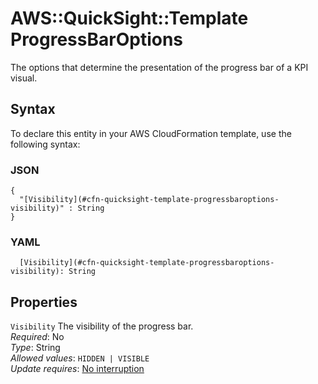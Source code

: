 # AWS::QuickSight::Template ProgressBarOptions<a name="aws-properties-quicksight-template-progressbaroptions"></a>

The options that determine the presentation of the progress bar of a KPI visual\.

## Syntax<a name="aws-properties-quicksight-template-progressbaroptions-syntax"></a>

To declare this entity in your AWS CloudFormation template, use the following syntax:

### JSON<a name="aws-properties-quicksight-template-progressbaroptions-syntax.json"></a>

```
{
  "[Visibility](#cfn-quicksight-template-progressbaroptions-visibility)" : String
}
```

### YAML<a name="aws-properties-quicksight-template-progressbaroptions-syntax.yaml"></a>

```
  [Visibility](#cfn-quicksight-template-progressbaroptions-visibility): String
```

## Properties<a name="aws-properties-quicksight-template-progressbaroptions-properties"></a>

`Visibility` <a name="cfn-quicksight-template-progressbaroptions-visibility"></a>
The visibility of the progress bar\.  
_Required_: No  
_Type_: String  
_Allowed values_: `HIDDEN | VISIBLE`  
_Update requires_: [No interruption](https://docs.aws.amazon.com/AWSCloudFormation/latest/UserGuide/using-cfn-updating-stacks-update-behaviors.html#update-no-interrupt)
